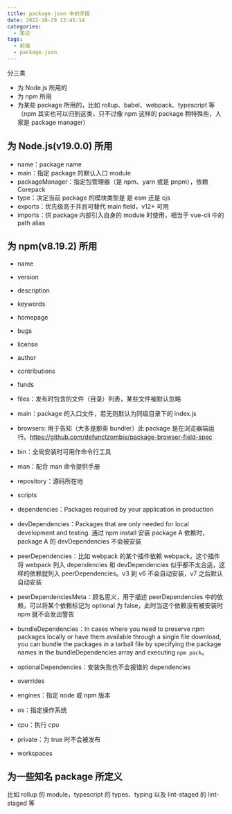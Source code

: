 ```yaml
---
title: package.json 中的字段
date: 2022-10-29 12:45:14
categories:
  - 笔记
tags:
  - 前端
  - package.json
---
```


分三类

- 为 Node.js 所用的
- 为 npm 所用
- 为某些 package 所用的，比如 rollup、babel、webpack、typescript 等（npm 其实也可以归到这类，只不过像 npm 这样的 package 稍特殊些，人家是 package manager）

## 为 Node.js(v19.0.0) 所用

- name：package name
- main：指定 package 的默认入口 module
- packageManager：指定包管理器（是 npm、yarn 或是 pnpm），依赖 Corepack
- type：决定当前 package 的模块类型是 是 esm 还是 cjs
- exports：优先级高于并且可替代 main field，v12+ 可用
- imports：供 package 内部引入自身的 module 时使用，相当于 vue-cli 中的 path alias

## 为 npm(v8.19.2) 所用

- name
- version
- description
- keywords
- homepage
- bugs
- license
- author
- contributions
- funds

- files：发布时包含的文件（目录）列表，某些文件被默认忽略
- main：package 的入口文件，若无则默认为同级目录下的 index.js
- browsers: 用于告知（大多是那些 bundler）此 package 是在浏览器端运行。https://github.com/defunctzombie/package-browser-field-spec
- bin：全局安装时可用作命令行工具
- man：配合 man 命令提供手册
- repository：源码所在地
- scripts
- dependencies：Packages required by your application in production
- devDependencies：Packages that are only needed for local development and testing. 通过 npm install 安装 package A 依赖时，package A 的 devDependencies 不会被安装
- peerDependencies：比如 webpack 的某个插件依赖 webpack，这个插件将 webpack 列入 dependencies 和 devDependencies 似乎都不太合适，这样的依赖就列入 peerDependencies。v3 到 v6 不会自动安装，v7 之后默认自动安装
- peerDependenciesMeta：顾名思义，用于描述 peerDependencies 中的依赖，可以将某个依赖标记为 optional 为 false，此时当这个依赖没有被安装时 npm 就不会发出警告
- bundleDependencies：In cases where you need to preserve npm packages locally or have them available through a single file download, you can bundle the packages in a tarball file by specifying the package names in the bundleDependencies array and executing `npm pack`。
- optionalDependencies：安装失败也不会报错的 dependencies
- overrides
- engines：指定 node 或 npm 版本
- os：指定操作系统
- cpu：执行 cpu
- private：为 true 时不会被发布
- workspaces

## 为一些知名 package 所定义

比如 rollup 的 module，typescript 的 types、typing 以及 lint-staged 的 lint-staged 等
